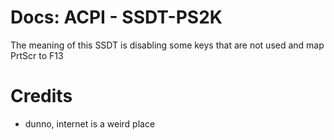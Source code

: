 # Docs: ACPI - SSDT-PS2K

The meaning of this SSDT is disabling some keys that are not used and map PrtScr to F13

# Credits

- dunno, internet is a weird place